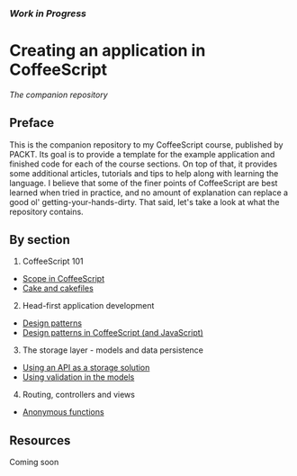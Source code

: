### *Work in Progress*

# Creating an application in CoffeeScript
*The companion repository*

## Preface
This is the companion repository to my CoffeeScript course, published by PACKT. Its goal is to provide a template for the example application and finished code for each of the course sections. On top of that, it provides some additional articles, tutorials and tips to help along with learning the language. I believe that some of the finer points of CoffeeScript are best learned when tried in practice, and no amount of explanation can replace a good ol' getting-your-hands-dirty. That said, let's take a look at what the repository contains.

## By section
1. CoffeeScript 101
  - [Scope in CoffeeScript](https://github.com/DBozhinovski/coffeescript-course/wiki/Scope-in-CoffeeScript)
  - [Cake and cakefiles](https://github.com/DBozhinovski/coffeescript-course/wiki/Cake-and-cakefiles)
2. Head-first application development
  - [Design patterns](https://github.com/DBozhinovski/coffeescript-course/wiki/Design-Patterns)
  - [Design patterns in CoffeeScript (and JavaScript)](.)
3. The storage layer - models and data persistence
  - [Using an API as a storage solution](.)
  - [Using validation in the models](.)
4. Routing, controllers and views
  - [Anonymous functions](.)

## Resources
Coming soon

